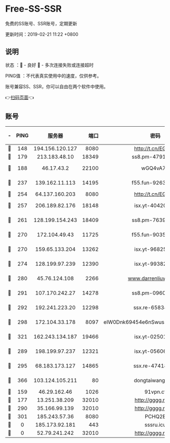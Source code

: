 # Free-SS-SSR

免费的SS账号、SSR账号，定期更新

更新时间：2019-02-21 11:22 +0800

## 说明

状态     ：🙂 - 良好 🙁 - 多次连接失败或连接超时

PING值   ：不代表真实使用中的速度，仅供参考。

账号兼容SS、SSR，你可以自由在两个软件中使用。

👉[扫码页面](https://liesauer.github.io/free-ss-ssr.github.io/)👈

## 账号

|-|PING|服务器|端口|密码|加密方式|区域|
|:----:|:----:|:-----:|-----:|:----:|:----:|:----:|
|🙂|148|194.156.120.127|8080|http://t.cn/EGJIyrl|rc4-md5|RU|
|🙂|179|213.183.48.10|18349|ss8.pm-47913593|rc4-md5|RU|
|🙂|188|46.17.43.2|22100|wGQ4vA7D|aes-256-gcm|RU|
|🙂|237|139.162.11.113|14195|f55.fun-92630692|aes-256-cfb|SG|
|🙂|254|64.137.160.203|8080|http://t.cn/EGJIyrl|rc4-md5|CA|
|🙂|257|206.189.82.176|18148|isx.yt-40420921|aes-256-cfb|SG|
|🙂|261|128.199.154.243|18409|ss8.pm-76398770|aes-256-cfb|SG|
|🙂|270|172.104.49.43|11725|f55.fun-90356904|aes-256-cfb|SG|
|🙂|270|159.65.133.204|13262|isx.yt-96825730|aes-256-cfb|SG|
|🙂|274|128.199.97.239|12390|isx.yt-99382145|aes-256-cfb|SG|
|🙂|280|45.76.124.108|2266|www.darrenliuwei.com|aes-256-cfb|AU|
|🙂|291|107.170.242.27|14278|ss8.pm-09602432|aes-256-cfb|US|
|🙂|292|192.241.223.20|12298|ssx.re-65834373|aes-256-cfb|US|
|🙂|298|172.104.33.178|8097|eIW0Dnk69454e6nSwuspv9DmS201tQ0D|aes-256-cfb|SG|
|🙂|321|162.243.134.187|19466|isx.yt-02501963|aes-256-cfb|US|
|🙂|289|198.199.97.237|12321|isx.yt-05606768|aes-256-cfb|US|
|🙂|295|68.183.173.127|14865|ssx.re-47418589|aes-256-cfb|US|
|🙂|366|103.124.105.211|80|dongtaiwang.com|aes-256-cfb|US|
|🙁|159|46.29.162.46|1026|91vpn.cf|rc4-md5|RU|
|🙁|177|13.251.38.209|32010|http://gggg.rocks|chacha20|SG|
|🙁|290|35.166.99.139|32010|http://gggg.rocks|chacha20|US|
|🙁|301|185.243.57.36|8080|PCHQ2E|rc4-md5|US|
|🙁|0|185.173.92.181|443|sssru.icu|rc4-md5|RU|
|🙁|0|52.79.241.242|32010|http://gggg.rocks|chacha20|KR|
